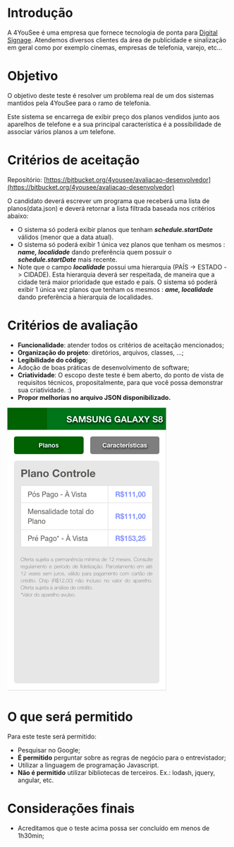 
# Introdução

A 4YouSee é uma empresa que fornece tecnologia de ponta para [Digital Signage](https://www.4yousee.com.br/digital-signage/). Atendemos diversos clientes da área de publicidade e sinalização em geral como por exemplo cinemas, empresas de telefonia, varejo, etc…


# Objetivo

O objetivo deste teste é resolver um problema real de um dos sistemas mantidos pela 4YouSee para o ramo de telefonia.

Este sistema se encarrega de exibir preço dos planos vendidos junto aos aparelhos de telefone e a sua principal característica é a possibilidade de associar vários planos a um telefone.


# Critérios de aceitação

Repositório: [https://bitbucket.org/4yousee/avaliacao-desenvolvedor](https://bitbucket.org/4yousee/avaliacao-desenvolvedor)

O candidato deverá escrever um programa que receberá uma lista de planos(data.json) e deverá retornar a lista filtrada baseada nos critérios abaixo:



*   O sistema só poderá exibir planos que tenham **_schedule.startDate_** válidos (menor que a data atual).
*   O sistema só poderá exibir 1 única vez planos que tenham os mesmos : **_name, localidade_** dando preferência quem possuir o **_schedule.startDate_** mais recente.
*   Note que o campo **_localidade_** possui uma hierarquia (PAÍS -> ESTADO -> CIDADE). Esta hierarquia deverá ser respeitada, de maneira que a cidade terá maior prioridade que estado e  país. O sistema só poderá exibir 1 única vez planos que tenham os mesmos : **_ame, localidade_** dando preferência a hierarquia de localidades.

# Critérios de avaliação



*   **Funcionalidade**: atender todos os critérios de aceitação mencionados;
*   **Organização do projeto**: diretórios, arquivos, classes, ...;
*   **Legibilidade do código**;
*   Adoção de boas práticas de desenvolvimento de software;
*   **Criatividade**: O escopo deste teste é bem aberto, do ponto de vista de requisitos técnicos, propositalmente, para que você possa demonstrar sua criatividade. :)
*   **Propor melhorias  no arquivo JSON disponibilizado.**


![imagem](img.png "imagem")



# O que será permitido

Para este teste será permitido:



*   Pesquisar no Google;
*   **É permitido** perguntar sobre as regras de negócio para o entrevistador;
*   Utilizar a linguagem de programação Javascript.
*   **Não é permitido** utilizar bibliotecas de terceiros. Ex.: lodash, jquery, angular, etc.


# Considerações finais



*   Acreditamos que o teste acima possa ser concluído em menos de 1h30min;